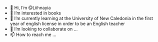 - 👋 Hi, I’m @Liihnayia
- 👀 I’m interested in books
- 🌱 I’m currently learning at the University of New Caledonia in the first year of english license in order to be an English teacher
- 💞️ I’m looking to collaborate on ...
- 📫 How to reach me ...

<!---
Liihnayia/Liihnayia is a ✨ special ✨ repository because its `README.md` (this file) appears on your GitHub profile.
You can click the Preview link to take a look at your changes.
--->
